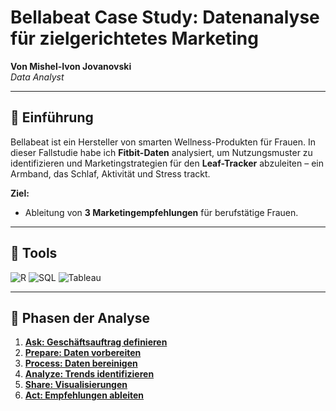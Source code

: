 # Bellabeat Case Study: Datenanalyse für zielgerichtetes Marketing  
**Von Mishel-Ivon Jovanovski**  
*Data Analyst*  

---

## 📌 Einführung  
Bellabeat ist ein Hersteller von smarten Wellness-Produkten für Frauen. In dieser Fallstudie habe ich **Fitbit-Daten** analysiert, um Nutzungsmuster zu identifizieren und Marketingstrategien für den **Leaf-Tracker** abzuleiten – ein Armband, das Schlaf, Aktivität und Stress trackt.  

**Ziel:**  
- Ableitung von **3 Marketingempfehlungen** für berufstätige Frauen.  

---

## 🔧 Tools  
![R](https://img.shields.io/badge/R-276DC3?style=flat&logo=r&logoColor=white)
![SQL](https://img.shields.io/badge/SQL-4479A1?style=flat&logo=mysql&logoColor=white)
![Tableau](https://img.shields.io/badge/Tableau-E97627?style=flat&logo=tableau&logoColor=white)

---

## 🔄 Phasen der Analyse  
1. **[Ask: Geschäftsauftrag definieren](1-ask.md)**  
2. **[Prepare: Daten vorbereiten](2-prepare.md)**  
3. **[Process: Daten bereinigen](3-process.md)**  
4. **[Analyze: Trends identifizieren](4-analyze.md)**  
5. **[Share: Visualisierungen](5-share.md)**  
6. **[Act: Empfehlungen ableiten](6-act.md)**  


